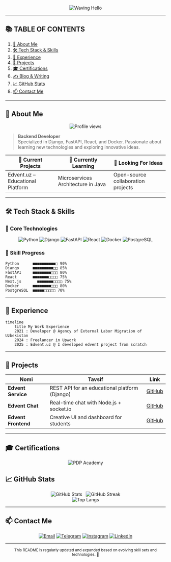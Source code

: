 <!-- ==========================================
   🎨 Animated Gradient Header with Wave
========================================== -->
<p align="center">
  <img src="https://capsule-render.vercel.app/api?type=waving&color=gradient&height=300&section=header&text=Hello,%2C%20I%20am%20Dilshod%20%F0%9F%A4%9D&fontSize=48&animation=twinkle" alt="Waving Hello" />
</p>

---

## 📚 TABLE OF CONTENTS
1. [👤 About Me](#-about-me)  
2. [🛠️ Tech Stack & Skills](#️-tech-stack--skills)  
3. [💼 Experience](#-experience)  
4. [🚀 Projects](#-projects)  
5. [🎓 Certifications](#-certifications)  
6. [✍️ Blog & Writing](#️-blog--writing)  
7. [📈 GitHub Stats](#-github-stats)  
8. [📫 Contact Me](#-contact-me)  

---

## 👤 About Me
<p align="center">
  <img src="https://komarev.com/ghpvc/?username=dilshod1405&style=flat-square" alt="Profile views" />
</p>

> **Backend Developer**  
> Specialized in Django, FastAPI, React, and Docker. Passionate about learning new technologies and exploring innovative ideas.

| 🔭 Current Projects              | 🌱 Currently Learning               | 🤔 Looking For Ideas                |
|----------------------------------|-------------------------------------|-------------------------------------|
| Edvent.uz – Educational Platform | Microservices Architecture in Java  | Open-source collaboration projects |

---

## 🛠️ Tech Stack & Skills

### 🔧 Core Technologies
<p align="center">
  <img src="https://img.shields.io/badge/Python-90%25-3776AB?style=flat-square&logo=python" alt="Python" />
  <img src="https://img.shields.io/badge/Django-85%25-092E20?style=flat-square&logo=django" alt="Django" />
  <img src="https://img.shields.io/badge/FastAPI-80%25-009688?style=flat-square&logo=fastapi" alt="FastAPI" />
  <img src="https://img.shields.io/badge/React-75%25-61DAFB?style=flat-square&logo=react" alt="React" />
  <img src="https://img.shields.io/badge/Docker-80%25-2496ED?style=flat-square&logo=docker" alt="Docker" />
  <img src="https://img.shields.io/badge/PostgreSQL-70%25-336791?style=flat-square&logo=postgresql" alt="PostgreSQL" />
</p>

### 🔭 Skill Progress
```text
Python      ■■■■■■■■■■□ 90%
Django      ■■■■■■■■■□□ 85%
FastAPI     ■■■■■■■■□□□ 80%
React       ■■■■■■■□□□□ 75%
Next.js       ■■■■■■■□□□□ 75%
Docker      ■■■■■■■■□□□ 80%
PostgreSQL  ■■■■■□□□□□ 70%
```

---

## 💼 Experience

```mermaid
timeline
    title My Work Experience
    2021 : Developer @ Agency of External Labor Migration of Uzbekistan
    2024 : Freelancer in Upwork
    2025 : Edvent.uz @ I developed edvent project from scratch
```

---

## 🚀 Projects

| Nomi                   | Tavsif                                            | Link                                         |
|------------------------|---------------------------------------------------|----------------------------------------------|
| **Edvent Service**     | REST API for an educational platform (Django)     | [GitHub](https://github.com/dilshod1405/edvent-service) |
| **Edvent Chat**     | Real-time chat with Node.js + socket.io     | [GitHub](https://github.com/dilshod1405/edvent-chat) |
| **Edvent Frontend**     | Creative UI and dashboard for students     | [GitHub](https://github.com/dilshod1405/edvent.uz) |

---

## 🎓 Certifications

<p align="center">
  <img src="https://img.shields.io/badge/PDP-Academy-FF5733?style=for-the-badge&logo=PDP" alt="PDP Academy" />
</p>

## 📈 GitHub Stats

<p align="center">
  <img src="https://github-readme-stats.vercel.app/api?username=dilshod1405&show_icons=true&theme=tokyonight&hide_border=true" alt="GitHub Stats" />
  &nbsp;
  <img src="https://github-readme-streak-stats.herokuapp.com/?user=dilshod1405&theme=dark&hide_border=true" alt="GitHub Streak" />
  <br/>
  <img src="https://github-readme-stats.vercel.app/api/top-langs/?username=dilshod1405&layout=compact&theme=tokyonight" alt="Top Langs" />
</p>

---

## 📫 Contact Me

<p align="center">
  <a href="mailto:dilshod@example.com"><img src="https://img.shields.io/badge/Email-Dilshod%40example.com-red?style=flat-square&logo=gmail" alt="Email" /></a>
  <a href="https://t.me/architect_developer"><img src="https://img.shields.io/badge/Telegram-@architect_developer-blue?style=flat-square&logo=telegram" alt="Telegram" /></a>
  <a href="https://www.instagram.com/shod_developer"><img src="https://img.shields.io/badge/Instagram-@shod_developer-blue?style=flat-square&logo=instagram" alt="Instagram" /></a> 
  <a href="https://linkedin.com/in/dilshod-normurodov-0b886824b"><img src="https://img.shields.io/badge/LinkedIn-Dilshod%20Normurodov-0077B5?style=flat-square&logo=linkedin" alt="LinkedIn" /></a>
</p>

---

<p align="center">
  <sub>This README is regularly updated and expanded based on evolving skill sets and technologies. 🚀</sub>
</p>
